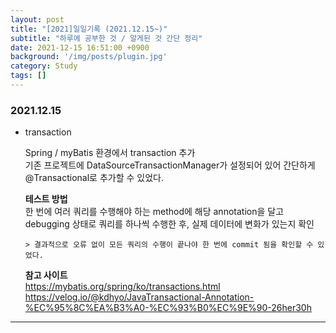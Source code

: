 ```yaml
---
layout: post
title: "[2021]일일기록 (2021.12.15~)"
subtitle: "하루에 공부한 것 / 알게된 것 간단 정리"
date: 2021-12-15 16:51:00 +0900
background: '/img/posts/plugin.jpg'
category: Study
tags: []
---
```


### 2021.12.15
* transaction 
  
    Spring / myBatis 환경에서 transaction 추가   
    기존 프로젝트에 DataSourceTransactionManager가 설정되어 있어 간단하게 @Transactional로 추가할 수 있었다.

    **테스트 방법**   
      한 번에 여러 쿼리를 수행해야 하는 method에 해당 annotation을 달고 debugging 상태로 쿼리를 하나씩 수행한 후, 실제 데이터에 변화가 있는지 확인   
      
      > 결과적으로 오류 없이 모든 쿼리의 수행이 끝나야 한 번에 commit 됨을 확인할 수 있었다.
    
    **참고 사이트**   
    https://mybatis.org/spring/ko/transactions.html   
    https://velog.io/@kdhyo/JavaTransactional-Annotation-%EC%95%8C%EA%B3%A0-%EC%93%B0%EC%9E%90-26her30h
    
  
*****
